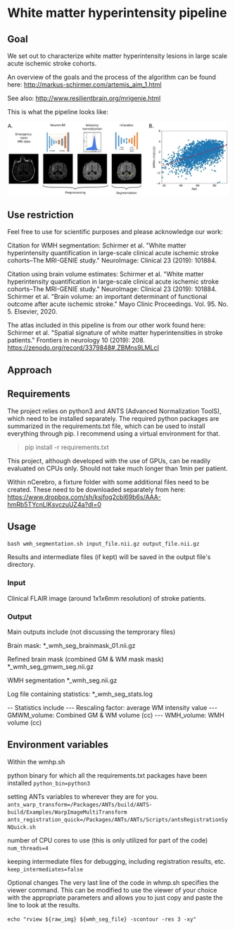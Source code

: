 # White matter hyperintensity pipeline

## Goal
We set out to characterize white matter hyperintensity lesions in large scale acute ischemic stroke cohorts.

An overview of the goals and the process of the algorithm can be found here:
http://markus-schirmer.com/artemis_aim_1.html

See also:
http://www.resilientbrain.org/mrigenie.html

This is what the pipeline looks like:

![WMH pipeline](wmhp_overview.jpg)

## Use restriction
Feel free to use for scientific purposes and please acknowledge our work:

Citation for WMH segmentation:
Schirmer et al. "White matter hyperintensity quantification in large-scale clinical acute ischemic stroke cohorts–The MRI-GENIE study." NeuroImage: Clinical 23 (2019): 101884.

Citation using brain volume estimates:
Schirmer et al. "White matter hyperintensity quantification in large-scale clinical acute ischemic stroke cohorts–The MRI-GENIE study." NeuroImage: Clinical 23 (2019): 101884.
Schirmer et al. "Brain volume: an important determinant of functional outcome after acute ischemic stroke." Mayo Clinic Proceedings. Vol. 95. No. 5. Elsevier, 2020.

The atlas included in this pipeline is from our other work found here:
Schirmer et al. "Spatial signature of white matter hyperintensities in stroke patients." Frontiers in neurology 10 (2019): 208.
https://zenodo.org/record/3379848#.ZBMns9LMLcI

## Approach

## Requirements
The project relies on python3 and ANTS (Advanced Normalization ToolS), which need to be installed separately. The required python packages are summarized in the requirements.txt file, which can be used to install everything through pip. I recommend using a virtual environment for that. 

> pip install -r requirements.txt

This project, although developed with the use of GPUs, can be readily evaluated on CPUs only. Should not take much longer than 1min per patient. 

Within nCerebro, a fixture folder with some additional files need to be created. These need to be downloaded separately from here:
https://www.dropbox.com/sh/ksjfog2cbl69b6s/AAA-hmRb5TYcnLlKsvczuUZ4a?dl=0

## Usage

`bash wmh_segmentation.sh input_file.nii.gz output_file.nii.gz`

Results and intermediate files (if kept) will be saved in the output file's directory. 

### Input
Clinical FLAIR image (around 1x1x6mm resolution) of stroke patients.

### Output
Main outputs include (not discussing the temprorary files)

Brain mask: 
*_wmh_seg_brainmask_01.nii.gz  

Refined brain mask (combined GM & WM mask mask)
*_wmh_seg_gmwm_seg.nii.gz  

WMH segmentation
*_wmh_seg.nii.gz

Log file containing statistics:
*_wmh_seg_stats.log

-- Statistics include
--- Rescaling factor: average WM intensity value
--- GMWM_volume: Combined GM & WM volume (cc)
--- WMH_volume: WMH volume (cc)

## Environment variables
Within the wmhp.sh

python binary for which all the requirements.txt packages have been installed
`python_bin=python3`

setting ANTs variables to wherever they are for you.
`ants_warp_transform=/Packages/ANTs/build/ANTS-build/Examples/WarpImageMultiTransform`
`ants_registration_quick=/Packages/ANTs/ANTs/Scripts/antsRegistrationSyNQuick.sh`

number of CPU cores to use (this is only utilized for part of the code)
`num_threads=4`

keeping intermediate files for debugging, including registration results, etc.
`keep_intermediates=false`

Optional changes
The very last line of the code in whmp.sh specifies the viewer command. This can be modified to use the viewer of your choice with the appropriate parameters and allows you to just copy and paste the line to look at the results.

`echo "rview ${raw_img} ${wmh_seg_file} -scontour -res 3 -xy"`